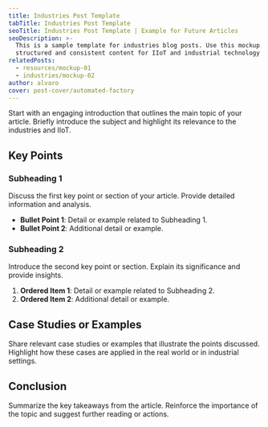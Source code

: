 ```yaml
---
title: Industries Post Template
tabTitle: Industries Post Template
seoTitle: Industries Post Template | Example for Future Articles
seoDescription: >-
  This is a sample template for industries blog posts. Use this mockup to create
  structured and consistent content for IIoT and industrial technology
relatedPosts:
  - resources/mockup-01
  - industries/mockup-02
author: alvaro
cover: post-cover/automated-factory
---
```


Start with an engaging introduction that outlines the main topic of your article. Briefly
introduce the subject and highlight its relevance to the industries and IIoT.

## Key Points

### Subheading 1

Discuss the first key point or section of your article. Provide detailed information and
analysis.

- **Bullet Point 1**: Detail or example related to Subheading 1.
- **Bullet Point 2**: Additional detail or example.

### Subheading 2

Introduce the second key point or section. Explain its significance and provide insights.

1. **Ordered Item 1**: Detail or example related to Subheading 2.
1. **Ordered Item 2**: Additional detail or example.

## Case Studies or Examples

Share relevant case studies or examples that illustrate the points discussed. Highlight
how these cases are applied in the real world or in industrial settings.

## Conclusion

Summarize the key takeaways from the article. Reinforce the importance of the topic and
suggest further reading or actions.
